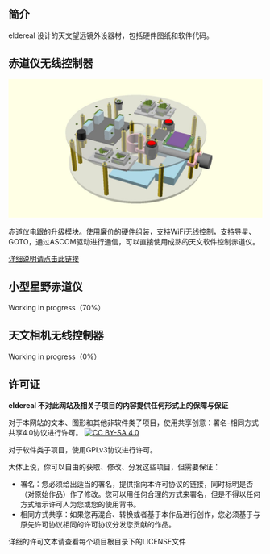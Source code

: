 ## 简介

eldereal 设计的天文望远镜外设器材，包括硬件图纸和软件代码。

## 赤道仪无线控制器

![赤道仪无线控制器示意图](./remote-mount/index.jpg)

赤道仪电跟的升级模块。使用廉价的硬件组装，支持WiFi无线控制，支持导星、GOTO，通过ASCOM驱动进行通信，可以直接使用成熟的天文软件控制赤道仪。

[详细说明请点击此链接](./remote-mount/index.md)

## 小型星野赤道仪

Working in progress（70%）

## 天文相机无线控制器

Working in progress（0%）

## 许可证

**eldereal 不对此网站及相关子项目的内容提供任何形式上的保障与保证**

对于本网站的文本、图形和其他非软件类子项目，使用共享创意：署名-相同方式共享4.0协议进行许可。
[![CC BY-SA 4.0](https://licensebuttons.net/l/by-sa/4.0/88x31.png)](https://creativecommons.org/licenses/by-sa/4.0/cn/)

对于软件类子项目，使用GPLv3协议进行许可。

大体上说，你可以自由的获取、修改、分发这些项目，但需要保证：

 * 署名：您必须给出适当的署名，提供指向本许可协议的链接，同时标明是否（对原始作品）作了修改。您可以用任何合理的方式来署名，但是不得以任何方式暗示许可人为您或您的使用背书。
 * 相同方式共享：如果您再混合、转换或者基于本作品进行创作，您必须基于与原先许可协议相同的许可协议分发您贡献的作品。

详细的许可文本请查看每个项目根目录下的LICENSE文件
